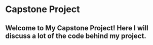 # Capstone Project

## Welcome to My Capstone Project! Here I will discuss a lot of the code behind my project.

